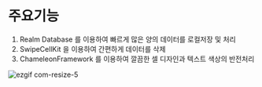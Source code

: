 # 주요기능
1. Realm Database 를 이용하여 빠르게 많은 양의 데이터를 로컬저장 및 처리
2. SwipeCellKit 을 이용하여 간편하게 데이터를 삭제
3. ChameleonFramework 를 이용하여 깔끔한 셀 디자인과 텍스트 색상의 반전처리

![ezgif com-resize-5](https://user-images.githubusercontent.com/81463008/116549776-df036c80-a930-11eb-9da2-d03d7d161174.gif)
